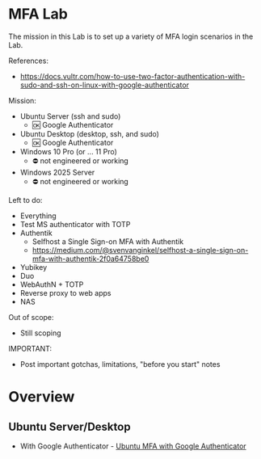 # MFA Lab
The mission in this Lab is to set up a variety of MFA login scenarios in the Lab.

References:
- https://docs.vultr.com/how-to-use-two-factor-authentication-with-sudo-and-ssh-on-linux-with-google-authenticator

Mission:
- Ubuntu Server (ssh and sudo)
  - 🆗 Google Authenticator
- Ubuntu Desktop (desktop, ssh, and sudo)
  - 🆗 Google Authenticator
- Windows 10 Pro (or ... 11 Pro)
  - ⛔ not engineered or working
- Windows 2025 Server
  - ⛔ not engineered or working

Left to do:
- Everything
- Test MS authenticator with TOTP
- Authentik
  - Selfhost a Single Sign-on MFA with Authentik
  - https://medium.com/@svenvanginkel/selfhost-a-single-sign-on-mfa-with-authentik-2f0a64758be0
- Yubikey
- Duo
- WebAuthN + TOTP
- Reverse proxy to web apps
- NAS

Out of scope:
- Still scoping

IMPORTANT:
- Post important gotchas, limitations, "before you start" notes
 
# Overview
## Ubuntu Server/Desktop
- With Google Authenticator - [Ubuntu MFA with Google Authenticator](1_Ubuntu_Google_Authenticator.md)
